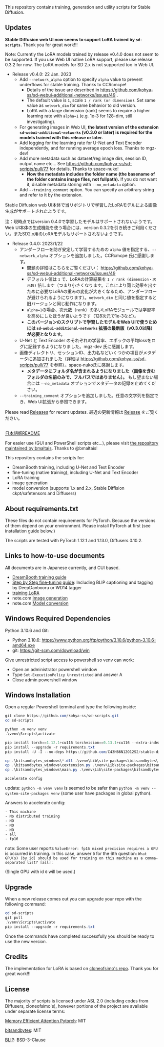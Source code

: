 This repository contains training, generation and utility scripts for Stable Diffusion.

## Updates

__Stable Diffusion web UI now seems to support LoRA trained by ``sd-scripts``.__ Thank you for great work!!!

Note: Currently the LoRA models trained by release v0.4.0 does not seem to be supported. If you use Web UI native LoRA support, please use release 0.3.2 for now. The LoRA models for SD 2.x is not supported too in Web UI.

- Release v0.4.0: 22 Jan. 2023
  - Add ``--network_alpha`` option to specify ``alpha`` value to prevent underflows for stable training. Thanks to CCRcmcpe!
    - Details of the issue are described in https://github.com/kohya-ss/sd-webui-additional-networks/issues/49 .
    - The default value is ``1``, scale ``1 / rank (or dimension)``. Set same value as ``network_dim`` for same behavior to old version.
    - LoRA with a large dimension (rank) seems to require a higher learning rate with ``alpha=1`` (e.g. 1e-3 for 128-dim, still investigating).　
  - For generating images in Web UI, __the latest version of the extension ``sd-webui-additional-networks`` (v0.3.0 or later) is required for the models trained with this release or later.__
  - Add logging for the learning rate for U-Net and Text Encoder independently, and for running average epoch loss. Thanks to mgz-dev!  
  - Add more metadata such as dataset/reg image dirs, session ID, output name etc... See https://github.com/kohya-ss/sd-scripts/pull/77 for details. Thanks to space-nuko!
    - __Now the metadata includes the folder name (the basename of the folder contains image files, not fullpath).__ If you do not want it, disable metadata storing with ``--no_metadata`` option.
  - Add ``--training_comment`` option. You can specify an arbitrary string and refer to it by the extension.

Stable Diffusion web UI本体で当リポジトリで学習したLoRAモデルによる画像生成がサポートされたようです。

注：現時点ではversion 0.4.0で学習したモデルはサポートされないようです。Web UI本体の生成機能を使う場合には、version 0.3.2を引き続きご利用ください。またSD2.x用のLoRAモデルもサポートされないようです。

- Release 0.4.0: 2023/1/22
  - アンダーフローを防ぎ安定して学習するための ``alpha`` 値を指定する、``--network_alpha`` オプションを追加しました。CCRcmcpe 氏に感謝します。
    - 問題の詳細はこちらをご覧ください： https://github.com/kohya-ss/sd-webui-additional-networks/issues/49
    - デフォルト値は ``1`` で、LoRAの計算結果を ``1 / rank (dimension・次元数)`` 倍します（つまり小さくなります。これにより同じ効果を出すために必要なLoRAの重みの変化が大きくなるため、アンダーフローが避けられるようになります）。``network_dim`` と同じ値を指定すると旧バージョンと同じ動作になります。
    -  ``alpha=1``の場合、次元数（rank）の多いLoRAモジュールでは学習率を高めにしたほうが良いようです（128次元で1e-3など）。
    - __このバージョンのスクリプトで学習したモデルをWeb UIで使うためには ``sd-webui-additional-networks`` 拡張の最新版（v0.3.0以降）が必要となります。__
  - U-Net と Text Encoder のそれぞれの学習率、エポックの平均lossをログに記録するようになりました。mgz-dev 氏に感謝します。
  - 画像ディレクトリ、セッションID、出力名などいくつかの項目がメタデータに追加されました（詳細は https://github.com/kohya-ss/sd-scripts/pull/77 を参照）。space-nuko氏に感謝します。
    - __メタデータにフォルダ名が含まれるようになりました（画像を含むフォルダの名前のみで、フルパスではありません）。__ もし望まない場合には ``--no_metadata`` オプションでメタデータの記録を止めてください。
  - ``--training_comment`` オプションを追加しました。任意の文字列を指定でき、Web UI拡張から参照できます。

Please read [Releases](https://github.com/kohya-ss/sd-scripts/releases) for recent updates.
最近の更新情報は [Release](https://github.com/kohya-ss/sd-scripts/releases) をご覧ください。

##

[日本語版README](./README-ja.md)

For easier use (GUI and PowerShell scripts etc...), please visit [the repository maintained by bmaltais](https://github.com/bmaltais/kohya_ss). Thanks to @bmaltais!

This repository contains the scripts for:

* DreamBooth training, including U-Net and Text Encoder
* fine-tuning (native training), including U-Net and Text Encoder
* LoRA training
* image generation
* model conversion (supports 1.x and 2.x, Stable Diffision ckpt/safetensors and Diffusers)

## About requirements.txt

These files do not contain requirements for PyTorch. Because the versions of them depend on your environment. Please install PyTorch at first (see installation guide below.) 

The scripts are tested with PyTorch 1.12.1 and 1.13.0, Diffusers 0.10.2.

## Links to how-to-use documents

All documents are in Japanese currently, and CUI based.

* [DreamBooth training guide](./train_db_README-ja.md)
* [Step by Step fine-tuning guide](./fine_tune_README_ja.md):
Including BLIP captioning and tagging by DeepDanbooru or WD14 tagger
* [training LoRA](./train_network_README-ja.md)
* note.com [Image generation](https://note.com/kohya_ss/n/n2693183a798e)
* note.com [Model conversion](https://note.com/kohya_ss/n/n374f316fe4ad)

## Windows Required Dependencies

Python 3.10.6 and Git:

- Python 3.10.6: https://www.python.org/ftp/python/3.10.6/python-3.10.6-amd64.exe
- git: https://git-scm.com/download/win

Give unrestricted script access to powershell so venv can work:

- Open an administrator powershell window
- Type `Set-ExecutionPolicy Unrestricted` and answer A
- Close admin powershell window

## Windows Installation

Open a regular Powershell terminal and type the following inside:

```powershell
git clone https://github.com/kohya-ss/sd-scripts.git
cd sd-scripts

python -m venv venv
.\venv\Scripts\activate

pip install torch==1.12.1+cu116 torchvision==0.13.1+cu116 --extra-index-url https://download.pytorch.org/whl/cu116
pip install --upgrade -r requirements.txt
pip install -U -I --no-deps https://github.com/C43H66N12O12S2/stable-diffusion-webui/releases/download/f/xformers-0.0.14.dev0-cp310-cp310-win_amd64.whl

cp .\bitsandbytes_windows\*.dll .\venv\Lib\site-packages\bitsandbytes\
cp .\bitsandbytes_windows\cextension.py .\venv\Lib\site-packages\bitsandbytes\cextension.py
cp .\bitsandbytes_windows\main.py .\venv\Lib\site-packages\bitsandbytes\cuda_setup\main.py

accelerate config
```

update: ``python -m venv venv`` is seemed to be safer than ``python -m venv --system-site-packages venv`` (some user have packages in global python).

Answers to accelerate config:

```txt
- This machine
- No distributed training
- NO
- NO
- NO
- all
- fp16
```

note: Some user reports ``ValueError: fp16 mixed precision requires a GPU`` is occurred in training. In this case, answer `0` for the 6th question: 
``What GPU(s) (by id) should be used for training on this machine as a comma-separated list? [all]:`` 

(Single GPU with id `0` will be used.)

## Upgrade

When a new release comes out you can upgrade your repo with the following command:

```powershell
cd sd-scripts
git pull
.\venv\Scripts\activate
pip install --upgrade -r requirements.txt
```

Once the commands have completed successfully you should be ready to use the new version.

## Credits

The implementation for LoRA is based on [cloneofsimo's repo](https://github.com/cloneofsimo/lora). Thank you for great work!!!

## License

The majority of scripts is licensed under ASL 2.0 (including codes from Diffusers, cloneofsimo's), however portions of the project are available under separate license terms:

[Memory Efficient Attention Pytorch](https://github.com/lucidrains/memory-efficient-attention-pytorch): MIT

[bitsandbytes](https://github.com/TimDettmers/bitsandbytes): MIT

[BLIP](https://github.com/salesforce/BLIP): BSD-3-Clause
